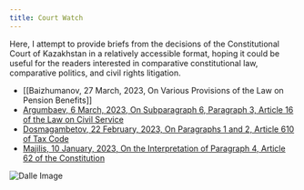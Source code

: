 ```yaml
---
title: Court Watch
---
```

Here, I attempt to provide briefs from the decisions of the Constitutional Court of Kazakhstan in a relatively accessible format, hoping it could be useful for the readers interested in comparative constitutional law, comparative politics, and civil rights litigation.


* [[Baizhumanov, 27 March, 2023, On Various Provisions of the Law on Pension Benefits]]
* [Argumbaev, 6 March, 2023, On Subparagraph 6, Paragraph 3, Article 16 of the Law on Civil Service](Argumbaev,%206%20March,%202023,%20On%20Subparagraph%206,%20Paragraph%203,%20Article%2016%20of%20the%20Law%20on%20Civil%20Service.md)
* [Dosmagambetov, 22 February, 2023, On Paragraphs 1 and 2, Article 610 of Tax Code](Dosmagambetov,%2022%20February,%202023,%20On%20Paragraphs%201%20and%202,%20Article%20610%20of%20Tax%20Code.md)
* [Majilis, 10 January, 2023, On the Interpretation of Paragraph 4, Article 62 of the Constitution](Majilis,%2010%20January,%202023,%20On%20the%20Interpretation%20of%20Paragraph%204,%20Article%2062%20of%20the%20Constitution.md)


![Dalle Image](https://i.imgur.com/NsI2lBr.png)
